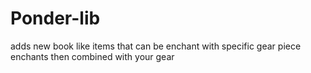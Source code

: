 # Ponder-lib
adds new book like items that can be enchant with specific gear piece enchants then combined with your gear
